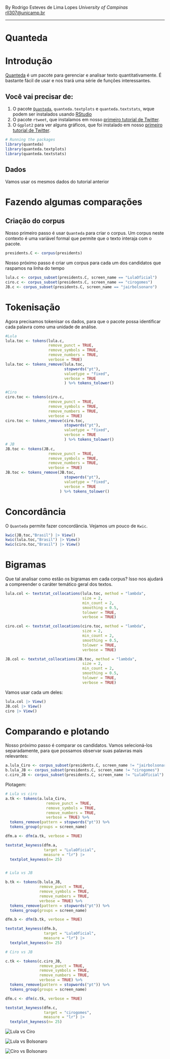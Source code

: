 By Rodrigo Esteves de Lima Lopes *University of Campinas* [rll307\@unicamp.br](mailto:rll307@unicamp.br)

------------------------------------------------------------------------

# Quanteda

# Introdução

[Quanteda](https://quanteda.io/) é um pacote para gerenciar e analisar texto quantitativamente. É bastante fácil de usar e nos trará uma série de funções interessantes.

## Você vai precisar de:

1.  O pacote [`Quanteda`](https://quanteda.io/), `quanteda.textplots` e `quanteda.textstats`, wque podem ser instalados usando [RStudio](http://www.sthda.com/english/wiki/installing-and-using-r-packages)
2.  O pacote `rtweet`, que instalamos em nosso [primeiro tutorial de Twitter](05_rtweet_E1).
3.  O `Ggplot2` para ver alguns gráficos, que foi instalado em nosso [primeiro tutorial de Twitter](05_rtweet_E1).

``` r
# Running the packages
library(quanteda)
library(quanteda.textplots)
library(quanteda.textstats)
```

## Dados

Vamos usar os mesmos dados do tutorial anterior

# Fazendo algumas comparações

## Criação do corpus

Nosso primeiro passo é usar `Quanteda` para criar o corpus. Um corpus neste contexto é uma variável formal que permite que o texto interaja com o pacote.

``` r
presidents.C <- corpus(presidents)
```

Nosso próximo passo é criar um corpus para cada um dos candidatos que raspamos na linha do tempo

``` r
lula.c <- corpus_subset(presidents.C, screen_name == "LulaOficial")
ciro.c <- corpus_subset(presidents.C, screen_name == "cirogomes")
JB.c <- corpus_subset(presidents.C, screen_name == "jairbolsonaro")
```

# Tokenisação

Agora precisamos tokenisar os dados, para que o pacote possa identificar cada palavra como uma unidade de análise.

``` r
#Lula
lula.toc <- tokens(lula.c,
                   remove_punct = TRUE,
                   remove_symbols = TRUE,
                   remove_numbers = TRUE,
                   verbose = TRUE)
lula.toc <- tokens_remove(lula.toc,
                          stopwords("pt"),
                          valuetype = "fixed",
                          verbose = TRUE
                          ) %>% tokens_tolower()

#Ciro
ciro.toc <- tokens(ciro.c,
                   remove_punct = TRUE,
                   remove_symbols = TRUE,
                   remove_numbers = TRUE,
                   verbose = TRUE)
ciro.toc <- tokens_remove(ciro.toc,
                          stopwords("pt"),
                          valuetype = "fixed",
                          verbose = TRUE
                          ) %>% tokens_tolower()
# JB
JB.toc <- tokens(JB.c,
                   remove_punct = TRUE,
                   remove_symbols = TRUE,
                   remove_numbers = TRUE,
                   verbose = TRUE)
JB.toc <- tokens_remove(JB.toc,
                          stopwords("pt"),
                          valuetype = "fixed",
                          verbose = TRUE
                        ) %>% tokens_tolower()

```

# Concordância

O `Quanteda` permite fazer concordância. Vejamos um pouco de  `Kwic`.

``` r
kwic(JB.toc,"Brasil") |> View()
kwic(lula.toc,"Brasil") |> View()
kwic(ciro.toc,"Brasil") |> View()
```

# Bigramas

Que tal analisar como estão os bigramas em cada corpus? Isso nos ajudará a compreender o caráter temático geral dos textos.

``` r
lula.col <- textstat_collocations(lula.toc, method = "lambda",
                                  size = 2,
                                  min_count = 2,
                                  smoothing = 0.5,
                                  tolower = TRUE,
                                  verbose = TRUE)

ciro.col <- textstat_collocations(ciro.toc, method = "lambda",
                                  size = 2,
                                  min_count = 2,
                                  smoothing = 0.5,
                                  tolower = TRUE,
                                  verbose = TRUE)

JB.col <- textstat_collocations(JB.toc, method = "lambda",
                                  size = 2,
                                  min_count = 2,
                                  smoothing = 0.5,
                                  tolower = TRUE,
                                  verbose = TRUE)
```

Vamos usar cada um deles:

``` r
lula.col |> View()
JB.col |> View()
ciro |> View()
```

# Comparando e plotando

Nosso próximo passo é comparar os candidatos. Vamos selecioná-los separadamente, para que possamos observar suas palavras mais relevantes:

``` r
a.lula_Ciro <- corpus_subset(presidents.C, screen_name != "jairbolsonaro")
b.lula_JB <- corpus_subset(presidents.C, screen_name != "cirogomes")
c.ciro_JB <- corpus_subset(presidents.C, screen_name != "LulaOficial")
```


Plotagem: 

``` r
# Lula vs ciro
a.tk <- tokens(a.lula_Ciro,
                  remove_punct = TRUE,
                  remove_symbols = TRUE,
                  remove_numbers = TRUE,
                  verbose = TRUE) %>%
  tokens_remove(pattern = stopwords("pt")) %>%
  tokens_group(groups = screen_name)

dfm.a <- dfm(a.tk, verbose = TRUE)

textstat_keyness(dfm.a,
                 target = "LulaOficial",
                 measure = "lr") |> 
  textplot_keyness(n= 25)


# Lula vs JB

b.tk <- tokens(b.lula_JB,
               remove_punct = TRUE,
               remove_symbols = TRUE,
               remove_numbers = TRUE,
               verbose = TRUE) %>%
  tokens_remove(pattern = stopwords("pt")) %>%
  tokens_group(groups = screen_name)

dfm.b <- dfm(b.tk, verbose = TRUE)

textstat_keyness(dfm.b,
                 target = "LulaOficial",
                 measure = "lr") |> 
  textplot_keyness(n= 25)

# Ciro vs JB

c.tk <- tokens(c.ciro_JB,
               remove_punct = TRUE,
               remove_symbols = TRUE,
               remove_numbers = TRUE,
               verbose = TRUE) %>%
  tokens_remove(pattern = stopwords("pt")) %>%
  tokens_group(groups = screen_name)

dfm.c <- dfm(c.tk, verbose = TRUE)

textstat_keyness(dfm.c,
                 target = "cirogomes",
                 measure = "lr") |> 
  textplot_keyness(n= 25)
```

![Lula vs Ciro](images/lulaVSciro.png)

![Lula vs Bolsonaro](images/lulavsJB.png)

![Ciro vs Bolsonaro](images/ciroVSjb.png)
